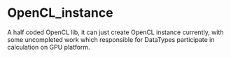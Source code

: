 # OpenCL_instance
A half coded OpenCL lib, it can just create OpenCL instance currently, with some uncompleted work which responsible for DataTypes participate in calculation on GPU platform.
